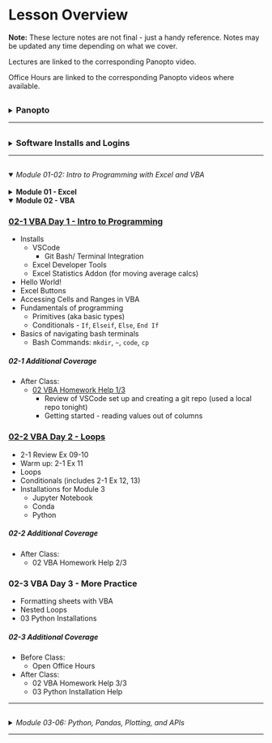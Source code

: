 # Lesson Overview

**Note:** These lecture notes are not final - just a handy reference. Notes may be updated any time depending on what we cover.

Lectures are linked to the corresponding Panopto video.

Office Hours are linked to the corresponding Panopto videos where available.

## <!-- 00 Panopto -->

<details><summary><h3 style="display: inline; padding-top: 0">Panopto</h3></summary>

Panopto recordings are searchable! Both audio and video feeds are processed.

To search within a specific video, open the video. The search bar appears on the left, under the camera feed. You can search multiple videos by using the search bar at the top of a Panopto folder.

Links to our class's Panopto folders are below. As part of your tuition, you have access to these videos forever.

Recordings:

* [Lecture Recordings](https://codingbootcamp.hosted.panopto.com/Panopto/Pages/Sessions/List.aspx?folderID=2c76d6e4-8319-419b-a635-ac8c003c1a6a)
* Office Hours Recordings
    * [Homework Help and Solutions](https://codingbootcamp.hosted.panopto.com/Panopto/Pages/Sessions/List.aspx?folderID=3e647d04-dc2b-4c88-9d07-ac8c01721eb8)
    * [Misc (i.e. Git tutorials, installs, career services chats)](https://codingbootcamp.hosted.panopto.com/Panopto/Pages/Sessions/List.aspx?folderID=b128a7f9-6114-4e56-8bc5-ac8c01725a4f)

<details><summary>Raw Files:</summary>
In case I forgot to include something in the processed videos above, you can check out the full class folder here:

* [Class Panopto Recordings](https://codingbootcamp.hosted.panopto.com/Panopto/Pages/Sessions/List.aspx?folderID=188ece76-73ee-44c8-ba5b-ac8b017afaad)
    * Contains all recordings (lecture, office hours, _and copies of the raw recordings before I combine them_).
    * Searching this folder will return duplicates because it includes those raw copies.
    * You can't see folders, so this will look empty (I put all the videos in folders). But you can search with the bar at the top and the videos will show up in the search results.

</details>

</details>

----

## <!-- 00 Installs -->

<details><summary><h3 style="display: inline; padding-top: 0">Software Installs and Logins</h3></summary>

Please consult your prework for the basic programs we install, such as Git Bash and Anaconda.

This list contains only the additional installs and API signups we cover in class.

You are free to use additional libraries for your projects; this list is just a reference.

<details><summary><strong>Excel Addons</strong></summary>



</details>

<details><summary><strong>VSCode Plugins</strong></summary>



</details>

<details><summary><strong>Chrome Extensions</strong></summary>


</details>

<details><summary><strong>Jupyter Extensions</strong></summary>

</details>

<details><summary><strong>Python Libraries</strong></summary>

* Anaconda

</details>

<details><summary><strong>APIs</strong></summary>

</details>

<details><summary><strong>Cloud Systems</strong></summary>


</details>

</details>

----

## <!-- 01-02 Excel, VBA -->

<details open><summary><em>Module 01-02: Intro to Programming with Excel and VBA</em></summary>

<br/>

<details><summary><strong>Module 01 - Excel</strong></summary>

### [01-1 Course Intro](https://codingbootcamp.hosted.panopto.com/Panopto/Pages/Viewer.aspx?id=945aebe9-2ac7-4112-8b25-ac8b018498d6)

[Zoom Recording](https://zoom.us/rec/share/VelJsDmIXp1E22mo9jBV0RH84kSuTrvZYrJByIc2d7n6w0cqfd_mi84j3DNA9g-m.8j8kRfchlyr8gxva)

* Introductions
* Thought experiments
* Data Modeling Strategy (Analytics Paradigm)

##### 01-1 Additional Coverage

* [Git Intro 1](https://codingbootcamp.hosted.panopto.com/Panopto/Pages/Viewer.aspx?id=ba3c7078-083f-44dd-9d7b-ac8c002bd395)
    * `git clone`
    * `git pull`
    * *Never* edit files in the cloned folder!
        * Copy to "InClass" instead.
    * Bash Commands: `ls`, `cd`, `..`, `open` (`explorer` on windows), `pwd`

### [01-2 Excel Basics](https://codingbootcamp.hosted.panopto.com/Panopto/Pages/Viewer.aspx?id=deaa8e10-66a1-46b5-9fc4-ac8d017d8fd3)

[Zoom Recording](https://zoom.us/rec/share/eiE-MNi53gYlq6Ku47iZXzdPWgCRWjD0XT2YD5gQlPvRkgVzwPXAhl88svKyvOFx._4NTCFe3ca-5rX7Q)

The first ~10 mins of this recording are missing, I go through how to navigate the Github repo. Read though the [README.md](../README.md) and this file, [00-Lecture-Overview](), to see what I covered.

* Functions and arguments
* Pivot Tables
* Formatting
* Vlookup
* Named Ranges
* Multiple worksheets
* Conditionals

##### 01-2 Additional Coverage

* [Git Intro 2](https://codingbootcamp.hosted.panopto.com/Panopto/Pages/Viewer.aspx?id=0a51cb65-a3a2-4762-9f9d-ac8e002cf338)
    * Git Installation
    * Adding SSH Key
    * (Training Wheels) "Open Terminal Window Here" from Finder and "Open Git Bash Here" from Windows Explorer
    * Review: 
        * `git clone`
        * `git pull`
        * *Never* edit files in the cloned folder!
            * Copy to "InClass" instead.
        * Bash Commands: `ls`, `cd`, `..`, `open` (`explorer` on windows), `pwd`
* Open OH for TA assistance (custom for questions/ install issues)

### [01-3 Excel Charting](https://codingbootcamp.hosted.panopto.com/Panopto/Pages/Viewer.aspx?id=43f4346a-f834-4b34-9e7b-ac8f00e95262)

[Zoom Recording](https://zoom.us/rec/share/fmOz8_8Wl1-GOzPdAeYYQEPCy2Jcw_qSDLBnQdnTf6qswoYTrRN7zttcqyrA4jQ.82I9y2-cjvPCI-Es)

* Line, Scatter, Bar, Pie charts
* Trend lines
* Pivot Charts
* Statistical Summaries
    * Variance, Standard Deviation
    * Z-Score
    * Outliers, Quartiles, Quantiles
    * Box-and-Whisker Plots

##### 01-3 Additional Coverage

* [01 Excel Homework Help 1/1](https://codingbootcamp.hosted.panopto.com/Panopto/Pages/Viewer.aspx?id=6f9e4a43-15a8-41d5-8960-ac8f0121f79a)
    * Conditional Formatting
    * Pivot Table Breakout Columns
    * Class Questions
        * Splitting categories
        * Date conversion
        * Finding live campaigns
        * Variance & Std Deviation
* Open Office Hours for install help/ questions

</details>

<details open><summary><strong>Module 02 - VBA</strong></summary>

### [02-1 VBA Day 1 - Intro to Programming](https://codingbootcamp.hosted.panopto.com/Panopto/Pages/Viewer.aspx?id=6878a1ba-2284-4be5-bcca-ac920179fdf2)

* Installs
    * VSCode
        * Git Bash/ Terminal Integration
    * Excel Developer Tools
    * Excel Statistics Addon (for moving average calcs)
* Hello World!
* Excel Buttons
* Accessing Cells and Ranges in VBA
* Fundamentals of programming
    * Primitives (aka basic types)
    * Conditionals - `If`, `Elseif`, `Else`, `End If`
* Basics of navigating bash terminals
    * Bash Commands: `mkdir`, `~`, `code`, `cp`

##### 02-1 Additional Coverage

* After Class:
    * [02 VBA Homework Help 1/3](https://codingbootcamp.hosted.panopto.com/Panopto/Pages/Viewer.aspx?id=039eeab3-e6d4-4b6f-a2d1-ac93002bf51d)
        * Review of VSCode set up and creating a git repo (used a local repo tonight)
        * Getting started - reading values out of columns

### [02-2 VBA Day 2 - Loops](https://codingbootcamp.hosted.panopto.com/Panopto/Pages/Viewer.aspx?id=1c3aea1c-8b4d-4a60-acaa-ac94017e222f)

* 2-1 Review Ex 09-10
* Warm up: 2-1 Ex 11
* Loops
* Conditionals (includes 2-1 Ex 12, 13)
* Installations for Module 3
    * Jupyter Notebook
    * Conda
    * Python

##### 02-2 Additional Coverage

* After Class:
   * 02 VBA Homework Help 2/3

### 02-3 VBA Day 3 - More Practice

* Formatting sheets with VBA
* Nested Loops
* 03 Python Installations

##### 02-3 Additional Coverage

* Before Class:
   * Open Office Hours
* After Class:
    * 02 VBA Homework Help 3/3
    * 03 Python Installation Help


</details>

</details>

----

## <!-- 03-06 Python, Pd, Plots, JSON -->

<details><summary><em>Module 03-06: Python, Pandas, Plotting, and APIs</em></summary>

<br/>

<details><summary><strong>Module 03 - Python</strong></summary>

### 03-1 Python Day 1 - Intro to Programming

* Review Installations and PythonData environment
* Variables
* User Input
* Conditionals - `if`, `elif`, `else`
* Loops - `for` and `while`

##### 03-1 Additional Coverage

* Before Class:
    * 03 Python Installation Help
* After Class:
    * 03 Python Help 1/2

### 03-2 Python Day 2 - CSVs, Python, and Lists



* Read/ write CSVs

##### 03-2 Additional Coverage

*No office hours before class.*

* After Class:
    * 01 Excel Homework Solution
    * Making a Git Repo (Re-run)
        * `git add .`
        * `git commit -m "commit message"`
        * `git push`

### 03-3 Python Day 3 - Intermediate Python



* Dictionaries
* List and Dictionary Comprehensions
* Functions
* `*args` and `**kwargs`

##### 03-3 Additional Coverage

* Before Class:
    * 03 Python Installation Help
* After Class:
    * 03 Python Help 2/2

</details>


<details><summary><strong>Module 04 - Pandas</strong></summary>

### 04-1 Pandas Day 1 - Intro to DataFrames



* Intro to Jupyter Notebooks
* Review Python (`input`, loops, `open`, `csv.reader`, conditionals)
* Intro to Pandas
    * Lists/ dictionaries -> DataFrames
    * CSVs <-> DataFrames
* Intro to summarizing data

##### 04-1 Additional Coverage

* Before Class:
    * Open Office Hours
* After Class:
    * Open Office Hours

### 04-2 Pandas Day 2 - Data Cleaning



* Filtering (`loc` and `iloc`, `dropna`)
* Cleaning duplicates
* Data Types
* Grouped DataFrames and Aggregations
* Sorting

##### 04-2 Additional Coverage

*No office hours before class.*

* After Class:
    * 04 Pandas Homework Help 1/3
    * Tips and Tricks for Jupyter
         * Enabling Jupyter Extensions

### 04-3 Pandas Day 3 - Intermediate Data Cleaning



* Merging DataFrames
* Binning
* Mapping (`df.map`)
* Fixing Bugs in Python

##### 04-3 Additional Coverage

* Before Class:
    * Open Office Hours
* After Class:
    * Intro to Git Branches
         * What is a branch?
         * Best Practice: Never break master!
         * Viewing Git commit history
         * VSCode Extensions
         * Real-life applications

</details>

<details><summary><strong>Module 05 - Intro to Plots and Statistics</strong></summary>

### 05-1 Intro to Plots and Statistics Day 1 - Matplotlib



* Using Matplotlib in Jupyter Notebook
    * Interactive and static inline plots
    * `%matplotlib notebook`
* Line, bar, scatter, pie charts
* Basic plot configuration

##### 05-1 Additional Coverage

* Before Class
    * Open Office Hours
* After Class
    * 02 VBA Homework Solution
    
### 05-2 Intro to Plots and Statistics Day 2 - Pandas Plots



* `DataFrame.plot()`
* Line, bar, scatter, pie charts
* Pros & cons vs. Matplotlib

##### 05-2 Additional Coverage

*No office hours before class.*

* After Class
    * 04 Pandas Homework Help 2/2
    * 05 Python Plotting Homework Help 1/2

### 05-3 Intro to Plots and Statistics Day 3 - Intro to Statistics



* Basic measures of central tendency: Mean, median, mode
* Variance and standard deviation
* Handling outliers
* Quartiles
* Standard Error calculations with `pandas`
* Error Bar plots with `pandas`
* Student's T-Test
* Fits and Regression with `pandas` and `scipy`

##### 05-3 Additional Coverage

* Before Class
    * Fixing Git Pull Conflicts
* After Class
    * Pandas Homework Help 3/2 (answering questions, live code)
    

</details>

<details><summary><strong>Module 06 - Python and APIs - Intro</strong></summary>

### 06-1 Python and APIs

No zoom recording this time.

* GET requests using the `requests` library
* JSON -> Python dictionaries
* API Documentation and sign ups
    * SpaceX
    * swapi (Star Wars API)
    * Number Facts
    * OMDb
    * New York Times

##### 06-1 Additional Coverage

* After Class
    * 05 Matplotlib Homework Help 2/2
    * Git Branches Continued
        * Concept Review
        * VSCode Plugins

### 06-2 Python and APIs - JSON

No panopto recording this time. (There are some raw videos, but they're mising parts of the stream so I won't create a video from them.)



* More API practice
    * OpenWeatherMaps
    * WorldBank API
* JSON -> DataFrame
* Exception Handling (`try` and `except`)

##### 06-2 Additional Coverage

* After Class
    * 06 APIs Homework Help 1/2

### 06-3 Python and APIs



* Practice Google Maps and Places APIs
* Visualizations with Maps
    * `gmaps` Jupyter Extension

##### 06-3 Additional Coverage

* Before Class
    * Open Office Hours
* After Class
    * Open Office Hours

</details>

</details>

---

